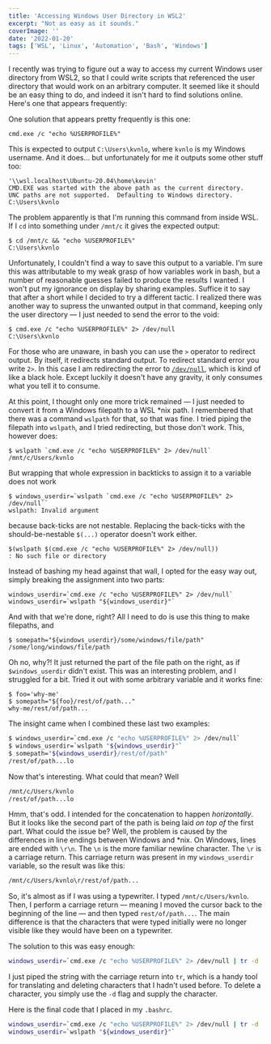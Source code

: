 ```yaml
---
title: 'Accessing Windows User Directory in WSL2'
excerpt: "Not as easy as it sounds."
coverImage: ''
date: '2022-01-20'
tags: ['WSL', 'Linux', 'Automation', 'Bash', 'Windows']
---
```


I recently was trying to figure out a way to access my current Windows user directory from WSL2, so that I could write scripts that referenced the user directory that would work on an arbitrary computer. It seemed like it should be an easy thing to do, and indeed it isn't hard to find solutions online. Here's one that appears frequently:

One solution that appears pretty frequently is this one:

```plain
cmd.exe /c "echo %USERPROFILE%"
```

This is expected to output `C:\Users\kvnlo`, where `kvnlo` is my Windows username. And it does... but unfortunately for me it outputs some other stuff too:

```plain
'\\wsl.localhost\Ubuntu-20.04\home\kevin'
CMD.EXE was started with the above path as the current directory.
UNC paths are not supported.  Defaulting to Windows directory.
C:\Users\kvnlo
```

The problem apparently is that I'm running this command from inside WSL. If I `cd` into something under `/mnt/c` it gives the expected output:

```plain
$ cd /mnt/c && "echo %USERPROFILE%"
C:\Users\kvnlo
```

Unfortunately, I couldn't find a way to save this output to a variable. I'm sure this was attributable to my weak grasp of how variables work in bash, but a number of reasonable guesses failed to produce the results I wanted. I won't put my ignorance on display by sharing examples. Suffice it to say that after a short while I decided to try a different tactic. I realized there was another way to supress the unwanted output in that command, keeping only the user directory — I just needed to send the error to the void:

```plain
$ cmd.exe /c "echo %USERPROFILE%" 2> /dev/null
C:\Users\kvnlo
```

For those who are unaware, in bash you can use the `>` operator to redirect output. By itself, it redirects standard output. To redirect standard error you write `2>`. In this case I am redirecting the error to [`/dev/null`](https://linuxhint.com/what_is_dev_null/), which is kind of like a black hole. Except luckily it doesn't have any gravity, it only consumes what you tell it to consume.

At this point, I thought only one more trick remained — I just needed to convert it from a Windows filepath to a WSL *nix path. I remembered that there was a command `wslpath` for that, so that was fine. I tried piping the filepath into `wslpath`, and I tried redirecting, but those don't work. This, however does:

```plain
$ wslpath `cmd.exe /c "echo %USERPROFILE%" 2> /dev/null`
/mnt/c/Users/kvnlo
```

But wrapping that whole expression in backticks to assign it to a variable does not work

```plain
$ windows_userdir=`wslpath `cmd.exe /c "echo %USERPROFILE%" 2> /dev/null``
wslpath: Invalid argument
```

because back-ticks are not nestable. Replacing the back-ticks with the should-be-nestable `$(...)` operator doesn't work either.  

```plain
$(wslpath $(cmd.exe /c "echo %USERPROFILE%" 2> /dev/null))
: No such file or directory
```

Instead of bashing my head against that wall, I opted for the easy way out, simply breaking the assignment into two parts:

```plain
windows_userdir=`cmd.exe /c "echo %USERPROFILE%" 2> /dev/null`
windows_userdir=`wslpath "${windows_userdir}"`
```

And with that we're done, right? All I need to do is use this thing to make filepaths, and

```plain
$ somepath="${windows_userdir}/some/windows/file/path"
/some/long/windows/file/path
```

Oh no, why?! It just returned the part of the file path on the right, as if `$windows_userdir` didn't exist. This was an interesting problem, and I struggled for a bit. Tried it out with some arbitrary variable and it works fine:

```plain
$ foo='why-me'
$ somepath="${foo}/rest/of/path..."
why-me/rest/of/path...
```

The insight came when I combined these last two examples:

```bash
$ windows_userdir=`cmd.exe /c "echo %USERPROFILE%" 2> /dev/null`
$ windows_userdir=`wslpath "${windows_userdir}"`
$ somepath="${windows_userdir}/rest/of/path"
/rest/of/path...lo
```

Now that's interesting. What could that mean? Well

```bash
/mnt/c/Users/kvnlo
/rest/of/path...lo
```

Hmm, that's odd. I intended for the concatenation to happen _horizontally_. But it looks like the second part of the path is being laid _on top of_ the first part. What could the issue be? Well, the problem is caused by the differences in line endings between Windows and *nix. On Windows, lines are ended with `\r\n`. The `\n` is the more familiar newline character. The `\r` is a carriage return. This carriage return was present in my `windows_userdir` variable, so the result was like this:

```bash
/mnt/c/Users/kvnlo\r/rest/of/path...
```

So, it's almost as if I was using a typewriter. I typed `/mnt/c/Users/kvnlo`. Then, I perform a carriage return — meaning I moved the cursor back to the beginning of the line — and then typed `rest/of/path...`. The main difference is that the characters that were typed initially were no longer visible like they would have been on a typewriter.

The solution to this was easy enough:

```bash
windows_userdir=`cmd.exe /c "echo %USERPROFILE%" 2> /dev/null | tr -d '\r'`
```

I just piped the string with the carriage return into `tr`, which is a handy tool for translating and deleting characters that I hadn't used before. To delete a character, you simply use the `-d` flag and supply the character.

Here is the final code that I placed in my `.bashrc`.

```bash
windows_userdir=`cmd.exe /c "echo %USERPROFILE%" 2> /dev/null | tr -d '\r'`
windows_userdir=`wslpath "${windows_userdir}"`
```
